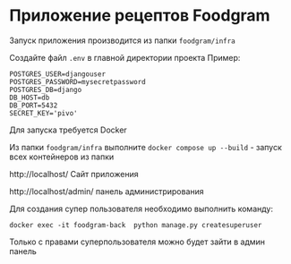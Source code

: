 <h1>Приложение рецептов Foodgram</h1>

Запуск приложения производится из папки ```foodgram/infra```

Создайте файл ```.env``` в главной директории проекта
Пример:
```
POSTGRES_USER=djangouser
POSTGRES_PASSWORD=mysecretpassword
POSTGRES_DB=django
DB_HOST=db
DB_PORT=5432
SECRET_KEY='pivo'
```

Для запуска требуется Docker

Из папки ```foodgram/infra``` выполните ```docker compose up --build``` - запуск всех контейнеров из папки

<a>http://localhost/</a> Сайт приложения

<a>http://localhost/admin/</a> панель администрирования

Для создания супер пользователя необходимо выполнить команду:

```docker exec -it foodgram-back  python manage.py createsuperuser```

Только с правами суперпользователя можно будет зайти в админ панель
